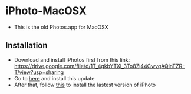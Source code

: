 # iPhoto-MacOSX

* This is the old Photos.app for MacOSX

## Installation

* Download and install iPhotos first from this link: https://drive.google.com/file/d/1T_4gkbYTXl_3To8Zj44CwyqAQlnTZR-T/view?usp=sharing
* Go to <a href="https://support.apple.com/kb/dl1322?locale=en_US">here</a> and install this update
* After that, follow <a href="https://support.apple.com/kb/dl1650?locale=en_US">this</a> to install the lastest version of iPhoto
